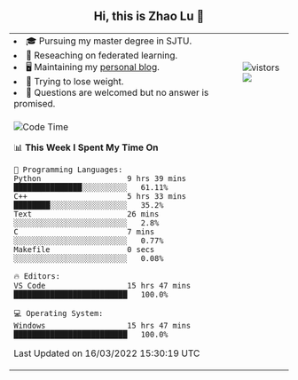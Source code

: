 <h2 align="center"> Hi, this is Zhao Lu 👋</h2>

<table style="overflow:hidden;">
    <tr> 
        <td>
            <li>🎓 Pursuing my master degree in SJTU.</li>
            <li>🌱 Reseaching on federated learning.</li>
            <li>🖥️ Maintaining my <a href="https://ifarewell.xyz">personal blog</a>.</li>
            <li>💪 Trying to lose weight.</li>
            <li>💬 Questions are welcomed but no answer is promised.</li> 
        </td>
        <td>
            <img src="https://visitor-badge.glitch.me/badge?page_id=ifarewell" alt="vistors" />
        <br>
          <img src="https://github-readme-stats.vercel.app/api?username=ifarewell&theme=graywhite&hide=prs,contribs&show_icons=true&hide_border=true&icon_color=CE1D2D&text_color=718096&bg_color=ffffff&hide_title=true" />
        </td>
    </tr>
    <tr>
        <td colspan="2">
            
<!--START_SECTION:waka-->
![Code Time](http://img.shields.io/badge/Code%20Time-120%20hrs%2054%20mins-blue)

📊 **This Week I Spent My Time On** 

```text
💬 Programming Languages: 
Python                   9 hrs 39 mins       ███████████████░░░░░░░░░░   61.11% 
C++                      5 hrs 33 mins       ████████░░░░░░░░░░░░░░░░░   35.2% 
Text                     26 mins             ░░░░░░░░░░░░░░░░░░░░░░░░░   2.8% 
C                        7 mins              ░░░░░░░░░░░░░░░░░░░░░░░░░   0.77% 
Makefile                 0 secs              ░░░░░░░░░░░░░░░░░░░░░░░░░   0.08%

🔥 Editors: 
VS Code                  15 hrs 47 mins      █████████████████████████   100.0%

💻 Operating System: 
Windows                  15 hrs 47 mins      █████████████████████████   100.0%

```


 Last Updated on 16/03/2022 15:30:19 UTC
<!--END_SECTION:waka-->
            
</td></tr>
</table>

